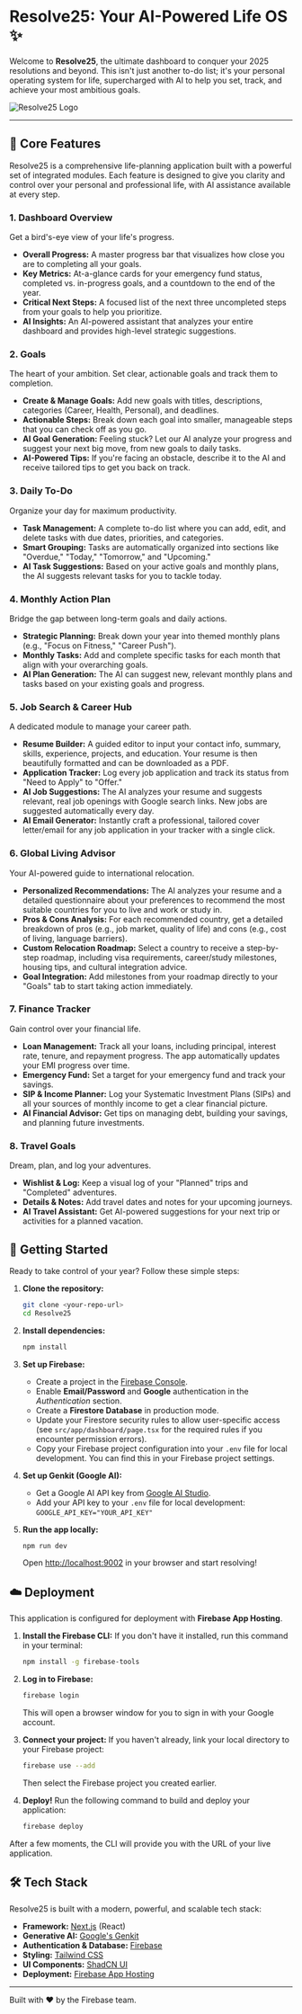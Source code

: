 
# Resolve25: Your AI-Powered Life OS ✨

Welcome to **Resolve25**, the ultimate dashboard to conquer your 2025 resolutions and beyond. This isn't just another to-do list; it's your personal operating system for life, supercharged with AI to help you set, track, and achieve your most ambitious goals.

![Resolve25 Logo](./public/icon.svg)

---

## 🎯 Core Features

Resolve25 is a comprehensive life-planning application built with a powerful set of integrated modules. Each feature is designed to give you clarity and control over your personal and professional life, with AI assistance available at every step.

### 1. Dashboard Overview
Get a bird's-eye view of your life's progress.
- **Overall Progress:** A master progress bar that visualizes how close you are to completing all your goals.
- **Key Metrics:** At-a-glance cards for your emergency fund status, completed vs. in-progress goals, and a countdown to the end of the year.
- **Critical Next Steps:** A focused list of the next three uncompleted steps from your goals to help you prioritize.
- **AI Insights:** An AI-powered assistant that analyzes your entire dashboard and provides high-level strategic suggestions.

### 2. Goals
The heart of your ambition. Set clear, actionable goals and track them to completion.
- **Create & Manage Goals:** Add new goals with titles, descriptions, categories (Career, Health, Personal), and deadlines.
- **Actionable Steps:** Break down each goal into smaller, manageable steps that you can check off as you go.
- **AI Goal Generation:** Feeling stuck? Let our AI analyze your progress and suggest your next big move, from new goals to daily tasks.
- **AI-Powered Tips:** If you're facing an obstacle, describe it to the AI and receive tailored tips to get you back on track.

### 3. Daily To-Do
Organize your day for maximum productivity.
- **Task Management:** A complete to-do list where you can add, edit, and delete tasks with due dates, priorities, and categories.
- **Smart Grouping:** Tasks are automatically organized into sections like "Overdue," "Today," "Tomorrow," and "Upcoming."
- **AI Task Suggestions:** Based on your active goals and monthly plans, the AI suggests relevant tasks for you to tackle today.

### 4. Monthly Action Plan
Bridge the gap between long-term goals and daily actions.
- **Strategic Planning:** Break down your year into themed monthly plans (e.g., "Focus on Fitness," "Career Push").
- **Monthly Tasks:** Add and complete specific tasks for each month that align with your overarching goals.
- **AI Plan Generation:** The AI can suggest new, relevant monthly plans and tasks based on your existing goals and progress.

### 5. Job Search & Career Hub
A dedicated module to manage your career path.
- **Resume Builder:** A guided editor to input your contact info, summary, skills, experience, projects, and education. Your resume is then beautifully formatted and can be downloaded as a PDF.
- **Application Tracker:** Log every job application and track its status from "Need to Apply" to "Offer."
- **AI Job Suggestions:** The AI analyzes your resume and suggests relevant, real job openings with Google search links. New jobs are suggested automatically every day.
- **AI Email Generator:** Instantly craft a professional, tailored cover letter/email for any job application in your tracker with a single click.

### 6. Global Living Advisor
Your AI-powered guide to international relocation.
- **Personalized Recommendations:** The AI analyzes your resume and a detailed questionnaire about your preferences to recommend the most suitable countries for you to live and work or study in.
- **Pros & Cons Analysis:** For each recommended country, get a detailed breakdown of pros (e.g., job market, quality of life) and cons (e.g., cost of living, language barriers).
- **Custom Relocation Roadmap:** Select a country to receive a step-by-step roadmap, including visa requirements, career/study milestones, housing tips, and cultural integration advice.
- **Goal Integration:** Add milestones from your roadmap directly to your "Goals" tab to start taking action immediately.

### 7. Finance Tracker
Gain control over your financial life.
- **Loan Management:** Track all your loans, including principal, interest rate, tenure, and repayment progress. The app automatically updates your EMI progress over time.
- **Emergency Fund:** Set a target for your emergency fund and track your savings.
- **SIP & Income Planner:** Log your Systematic Investment Plans (SIPs) and all your sources of monthly income to get a clear financial picture.
- **AI Financial Advisor:** Get tips on managing debt, building your savings, and planning future investments.

### 8. Travel Goals
Dream, plan, and log your adventures.
- **Wishlist & Log:** Keep a visual log of your "Planned" trips and "Completed" adventures.
- **Details & Notes:** Add travel dates and notes for your upcoming journeys.
- **AI Travel Assistant:** Get AI-powered suggestions for your next trip or activities for a planned vacation.

## 🚀 Getting Started

Ready to take control of your year? Follow these simple steps:

1.  **Clone the repository:**
    ```bash
    git clone <your-repo-url>
    cd Resolve25
    ```

2.  **Install dependencies:**
    ```bash
    npm install
    ```

3.  **Set up Firebase:**
    *   Create a project in the [Firebase Console](https://console.firebase.google.com/).
    *   Enable **Email/Password** and **Google** authentication in the *Authentication* section.
    *   Create a **Firestore Database** in production mode.
    *   Update your Firestore security rules to allow user-specific access (see `src/app/dashboard/page.tsx` for the required rules if you encounter permission errors).
    *   Copy your Firebase project configuration into your `.env` file for local development. You can find this in your Firebase project settings.

4.  **Set up Genkit (Google AI):**
    *   Get a Google AI API key from [Google AI Studio](https://aistudio.google.com/app/apikey).
    *   Add your API key to your `.env` file for local development: `GOOGLE_API_KEY="YOUR_API_KEY"`

5.  **Run the app locally:**
    ```bash
    npm run dev
    ```

    Open [http://localhost:9002](http://localhost:9002) in your browser and start resolving!

## ☁️ Deployment

This application is configured for deployment with **Firebase App Hosting**.

1.  **Install the Firebase CLI:** If you don't have it installed, run this command in your terminal:
    ```bash
    npm install -g firebase-tools
    ```

2.  **Log in to Firebase:**
    ```bash
    firebase login
    ```
    This will open a browser window for you to sign in with your Google account.

3.  **Connect your project:** If you haven't already, link your local directory to your Firebase project:
    ```bash
    firebase use --add
    ```
    Then select the Firebase project you created earlier.

4.  **Deploy!** Run the following command to build and deploy your application:
    ```bash
    firebase deploy
    ```

After a few moments, the CLI will provide you with the URL of your live application.

## 🛠️ Tech Stack

Resolve25 is built with a modern, powerful, and scalable tech stack:

*   **Framework:** [Next.js](https://nextjs.org/) (React)
*   **Generative AI:** [Google's Genkit](https://firebase.google.com/docs/genkit)
*   **Authentication & Database:** [Firebase](https://firebase.google.com/)
*   **Styling:** [Tailwind CSS](https://tailwindcss.com/)
*   **UI Components:** [ShadCN UI](https://ui.shadcn.com/)
*   **Deployment:** [Firebase App Hosting](https://firebase.google.com/docs/app-hosting)

---

Built with ❤️ by the Firebase team.
